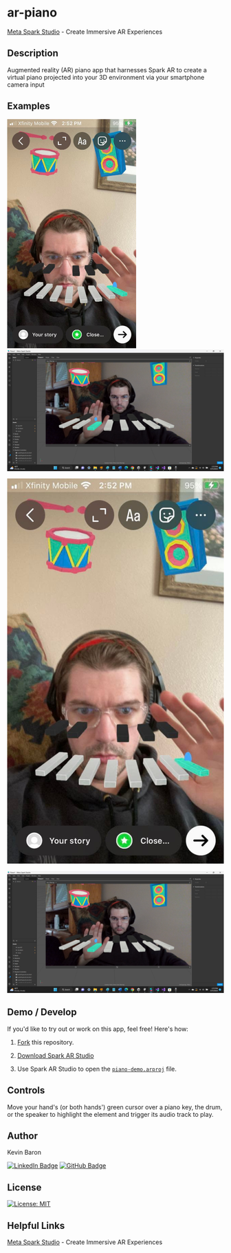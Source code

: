 # ar-piano

[Meta Spark Studio](https://sparkar.facebook.com/ar-studio/) - Create Immersive AR Experiences

## Description
Augmented reality (AR) piano app that harnesses Spark AR to create a virtual piano projected into your 3D environment via your smartphone camera input

## Examples

<img src="screenshots/test-on-device.jpg" alt="AR Piano on mobile device" width=300>

<img src="screenshots/video-mode-on-pc.png" alt="AR Piano in Spark AR Studio's development environment" width=600>

![AR Piano on mobile device](screenshots/test-on-device.jpg)

![AR Piano in Spark AR Studio's development environment](screenshots/video-mode-on-pc.png)

## Demo / Develop
If you'd like to try out or work on this app, feel free! Here's how:

1. [Fork](https://docs.github.com/en/get-started/quickstart/fork-a-repo) this repository.

2. [Download Spark AR Studio](https://sparkar.facebook.com/ar-studio/)

3. Use Spark AR Studio to open the [`piano-demo.arproj`](piano-demo/piano-demo.arproj) file.

## Controls

Move your hand's (or both hands') green cursor over a piano key, the drum, or the speaker to highlight the element and trigger its audio track to play.

## Author
Kevin Baron

[![LinkedIn Badge](https://img.shields.io/badge/LinkedIn-0077B5?style=for-the-badge&logo=linkedin&logoColor=white)](https://www.linkedin.com/in/kevin-baron-3557bb254/)
[![GitHub Badge](https://img.shields.io/badge/GitHub-100000?style=for-the-badge&logo=github&logoColor=white)](https://github.com/baronk2)

## License
[![License: MIT](https://img.shields.io/badge/License-MIT-maroon.svg)](https://opensource.org/licenses/MIT)

## Helpful Links

[Meta Spark Studio](https://sparkar.facebook.com/ar-studio/) - Create Immersive AR Experiences
